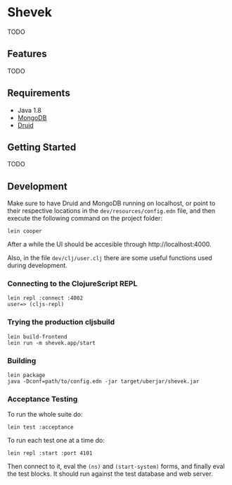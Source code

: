 # Shevek

TODO

## Features

TODO

## Requirements

* Java 1.8
* [MongoDB](https://www.mongodb.com/)
* [Druid](http://druid.io/)

## Getting Started

TODO

## Development

Make sure to have Druid and MongoDB running on localhost, or point to their respective locations in the `dev/resources/config.edn` file, and then execute the following command on the project folder:

```
lein cooper
```

After a while the UI should be accesible through http://localhost:4000.

Also, in the file `dev/clj/user.clj` there are some useful functions used during development.

### Connecting to the ClojureScript REPL

```
lein repl :connect :4002
user=> (cljs-repl)
```

### Trying the production cljsbuild

```
lein build-frontend
lein run -m shevek.app/start
```

### Building

```
lein package
java -Dconf=path/to/config.edn -jar target/uberjar/shevek.jar
```

### Acceptance Testing

To run the whole suite do:
```
lein test :acceptance
```

To run each test one at a time do:
```
lein repl :start :port 4101
```
Then connect to it, eval the `(ns)` and `(start-system)` forms, and finally eval the test blocks. It should run against the test database and web server.
